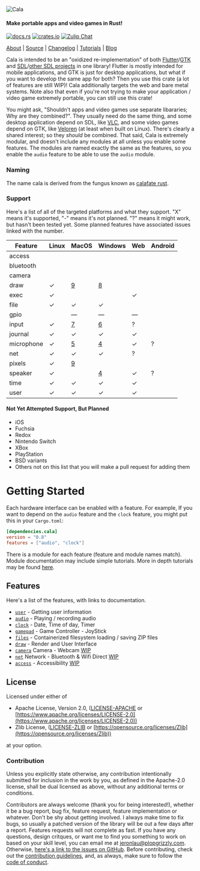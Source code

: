 ![Cala](https://libcala.github.io/logo.svg)

#### Make portable apps and video games in Rust!

[![docs.rs](https://docs.rs/cala/badge.svg)](https://docs.rs/cala)
[![crates.io](https://img.shields.io/crates/v/cala.svg)](https://crates.io/crates/cala)
[![Zulip Chat](https://img.shields.io/badge/zulip-join_chat-darkgreen.svg)](https://cala.zulipchat.com/join/wkdkw53xb5htnchg8kqz0du0/)

[About](https://libcala.github.io/cala) |
[Source](https://github.com/libcala/cala) |
[Changelog](https://libcala.github.io/cala/changelog) |
[Tutorials](https://libcala.github.io/tutorials) |
[Blog](https://libcala.github.io)

Cala is intended to be an "oxidized re-implementation" of both
[Flutter](https://flutter.dev/)/[GTK](https://www.gtk.org/) and
[SDL](https://www.libsdl.org/)/[other SDL projects](https://www.libsdl.org/projects/)
in one library!  Flutter is mostly intended for mobile applications, and GTK is
just for desktop applications, but what if you want to develop the same app for
both?  Then you use this crate (a lot of features are still WIP)!  Cala
additionally targets the web and bare metal systems.  Note also that even if
you're not trying to make your application / video game extremely portable, you
can still use this crate!

You might ask, "Shouldn't apps and video games use separate libararies; Why are
they combined?".  They usually need do the same thing, and some desktop
application depend on SDL, like [VLC](https://www.videolan.org/vlc/), and some
video games depend on GTK, like [Veloren](https://veloren.net/) (at least when
built on Linux).  There's clearly a shared interest; so they *should* be
combined.  That said, Cala is extremely modular, and doesn't include any modules
at all unless you enable some features.  The modules are named exactly the same
as the features, so you enable the `audio` feature to be able to use the `audio`
module.

### Naming
The name cala is derived from the fungus known as
[calafate rust](https://en.wikipedia.org/wiki/Aecidium_magellanicum).

### Support
Here's a list of all of the targeted platforms and what they support.  "X" means
it's supported, "-" means it's not planned.  "?" means it might work, but hasn't
been tested yet.  Some planned features have associated issues linked with the
number.

| Feature    | Linux | MacOS | Windows | Web | Android |
|------------|-------|-------|---------|-----|---------|
| access     |       |       |         |     |         |
| bluetooth  |       |       |         |     |         |
| camera     |       |       |         |     |         |
| draw       | ✓     |[9][3] | [8][6]  |     |         |
| exec       | ✓     |       |         | ✓   |         |
| file       | ✓     | ✓     | ✓       |     |         |
| gpio       |       | —     | —       | —   |         |
| input      | ✓     |[7][2] | [6][5]  | ?   |         |
| journal    | ✓     | ✓     | ✓       | ✓   |         |
| microphone | ✓     |[5][1] | [4][4]  | ✓   | ?       |
| net        | ✓     | ✓     | ✓       | ?   |         |
| pixels     | ✓     |[9][3] |         |     |         |
| speaker    | ✓     |       | [4][4]  | ✓   | ?       |
| time       | ✓     | ✓     | ✓       | ✓   |         |
| user       | ✓     | ✓     | ✓       | ✓   |         |

[1]: https://github.com/libcala/cala/issues/5
[2]: https://github.com/libcala/cala/issues/7
[3]: https://github.com/libcala/cala/issues/9
[4]: https://github.com/libcala/cala/issues/4
[5]: https://github.com/libcala/cala/issues/6
[6]: https://github.com/libcala/cala/issues/8

#### Not Yet Attempted Support, But Planned
- iOS
- Fuchsia
- Redox
- Nintendo Switch
- XBox
- PlayStation
- BSD variants
- Others not on this list that you will make a pull request for adding them

# Getting Started
Each hardware interface can be enabled with a feature.  For example, If you
want to depend on the `audio` feature and the `clock`
feature, you might put this in your `Cargo.toml`:

```toml
[dependencies.cala]
version = "0.8"
features = ["audio", "clock"]
```

There is a module for each feature (feature and module names match).  Module documentation may include simple tutorials.  More in depth tutorials may be
found [here](https://libcala.github.io/tutorials).

## Features
Here's a list of the features, with links to documentation.

- [`user`](https://docs.rs/cala/0.7.0/cala/user/index.html) - Getting user information
- [`audio`](https://docs.rs/cala/0.7.0/cala/audio/index.html) - Playing / recording audio
- [`clock`](https://docs.rs/cala/0.7.0/cala/clock/index.html) - Date, Time of day, Timer
- [`gamepad`](https://docs.rs/cala/0.7.0/cala/gamepad/index.html) - Game Controller - JoyStick
- [`files`](https://docs.rs/cala/0.7.0/cala/files/index.html) - Containerized filesystem loading / saving ZIP files
- [`draw`](https://docs.rs/cala/0.7.0/cala/draw/index.html) - Render and User Interface
- [`camera`](https://docs.rs/cala/0.7.0/cala/camera/index.html) Camera - Webcam [WIP](https://github.com/libcala/cala/issues/1)
- [`net`](https://docs.rs/cala/0.7.0/cala/net/index.html) Network - Bluetooth & Wifi Direct [WIP](https://github.com/libcala/cala/issues/10)
- [`access`](https://docs.rs/cala/0.7.0/cala/access/index.html) - Accessibility [WIP](https://github.com/libcala/cala/issues/11)

## License
Licensed under either of
 - Apache License, Version 2.0,
   ([LICENSE-APACHE](https://github.com/AldaronLau/pasts/blob/master/LICENSE-APACHE) or
   [https://www.apache.org/licenses/LICENSE-2.0](https://www.apache.org/licenses/LICENSE-2.0))
 - Zlib License,
   ([LICENSE-ZLIB](https://github.com/AldaronLau/pasts/blob/master/LICENSE-ZLIB) or
   [https://opensource.org/licenses/Zlib](https://opensource.org/licenses/Zlib))

at your option.

### Contribution
Unless you explicitly state otherwise, any contribution intentionally submitted
for inclusion in the work by you, as defined in the Apache-2.0 license, shall be
dual licensed as above, without any additional terms or conditions.

Contributors are always welcome (thank you for being interested!), whether it
be a bug report, bug fix, feature request, feature implementation or whatever.
Don't be shy about getting involved.  I always make time to fix bugs, so usually
a patched version of the library will be out a few days after a report.
Features requests will not complete as fast.  If you have any questions, design
critques, or want me to find you something to work on based on your skill level,
you can email me at [jeronlau@plopgrizzly.com](mailto:jeronlau@plopgrizzly.com).
Otherwise,
[here's a link to the issues on GitHub](https://github.com/AldaronLau/pasts/issues).
Before contributing, check out the
[contribution guidelines](https://github.com/AldaronLau/pasts/blob/master/CONTRIBUTING.md),
and, as always, make sure to follow the
[code of conduct](https://github.com/AldaronLau/pasts/blob/master/CODE_OF_CONDUCT.md).
